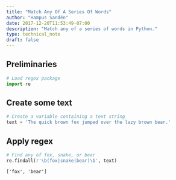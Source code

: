 ```yaml
---
title: "Match Any Of A Series Of Words"
author: "Hampus Sandén"
date: 2017-12-20T11:53:49-07:00
description: "Match any of a series of words in Python."
type: technical_note
draft: false
---
```

## Preliminaries


```python
# Load regex package
import re
```

## Create some text


```python
# Create a variable containing a text string
text = 'The quick brown fox jumped over the lazy brown bear.'
```

## Apply regex


```python
# Find any of fox, snake, or bear
re.findall(r'\b(fox|snake|bear)\b', text)
```




    ['fox', 'bear']



